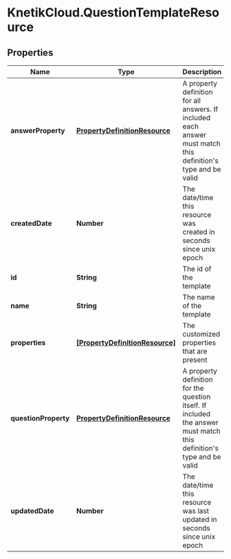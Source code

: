 # KnetikCloud.QuestionTemplateResource

## Properties
Name | Type | Description | Notes
------------ | ------------- | ------------- | -------------
**answerProperty** | [**PropertyDefinitionResource**](PropertyDefinitionResource.md) | A property definition for all answers. If included each answer must match this definition&#39;s type and be valid | [optional] 
**createdDate** | **Number** | The date/time this resource was created in seconds since unix epoch | [optional] 
**id** | **String** | The id of the template | [optional] 
**name** | **String** | The name of the template | 
**properties** | [**[PropertyDefinitionResource]**](PropertyDefinitionResource.md) | The customized properties that are present | [optional] 
**questionProperty** | [**PropertyDefinitionResource**](PropertyDefinitionResource.md) | A property definition for the question itself. If included the answer must match this definition&#39;s type and be valid | [optional] 
**updatedDate** | **Number** | The date/time this resource was last updated in seconds since unix epoch | [optional] 


